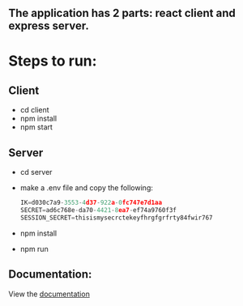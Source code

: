 ## The application has 2 parts: react client and express server. 

# Steps to run:

## Client
- cd client
- npm install
- npm start

## Server
- cd server
- make a .env file and copy the following:

  ```javascript 
  IK=d030c7a9-3553-4d37-922a-0fc747e7d1aa
  SECRET=ad6c768e-da70-4421-8ea7-ef74a9760f3f
  SESSION_SECRET=thisismysecrctekeyfhrgfgrfrty84fwir767
  ```
  
- npm install
- npm run

## Documentation:
View the [documentation](https://mesquite-acapella-8e2.notion.site/Docusign-Integration-08e70b1bb9cd4dd2b5e6ede41def7b3b) 


